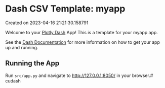 # Dash CSV Template: myapp

Created on 2023-04-16 21:21:30.158791

Welcome to your [Plotly Dash](https://plotly.com/dash/) App! This is a template for your myapp app.

See the [Dash Documentation](https://dash.plotly.com/introduction) for more information on how to get your app up and running.

## Running the App

Run `src/app.py` and navigate to http://127.0.0.1:8050/ in your browser.#   c u d a s h  
 